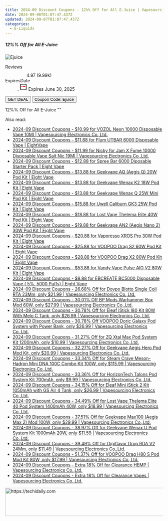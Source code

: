 ```yaml
---
title: 2024-09 Discount Coupons - 12%% Off for All E-Juice | Vapesourcing Electronics Co.,Ltd.
date: 2024-09-06T01:07:47.437Z
updated: 2024-09-07T01:07:47.437Z
categories:
  - E-Liquids
---
```



<div class="max-w-4xl mx-auto grid grid-cols-1 lg:max-w-5xl lg:gap-x-20 lg:grid-cols-2">
  <div class="relative p-3 col-start-1 row-start-1 flex flex-col-reverse rounded-lg bg-gradient-to-t from-black/75 via-black/0 sm:bg-none sm:row-start-2 sm:p-0 lg:row-start-1">
    <h5 class="mt-1 text-lg font-semibold text-white sm:text-slate-900 md:text-2xl dark:sm:text-white">12%% Off for All E-Juice</h5>
  </div>
  
  <div class="col-start-1 col-end-3 row-start-1 grid gap-4 sm:mb-6 sm:grid-cols-4 lg:col-start-2 lg:row-span-6 lg:row-end-6 lg:mb-0 lg:gap-6">
      <img src="&quot;https://static.shareasale.com/image/90958/deal/0495DE26219C8684EE244A9BFCE29658.jpg&quot;" onClick="javascript:window.open(decodeURIComponent('%22https%3A%2F%2Fwww.shareasale.com%2Fu.cfm%3Fd%3D1036173%26m%3D90958%26u%3D4338022%22'), '_blank');void(0);" alt="Ejuice" class="h-60 w-full rounded-lg object-cover sm:col-span-2 sm:h-52 lg:col-span-full" loading="lazy" />
    
  </div>
  <dl class="row-start-2 mt-4 flex items-center text-xs font-medium sm:row-start-3 sm:mt-1 md:mt-2.5 lg:row-start-2">
    <dt class="sr-only">Reviews</dt>
    <dd class="flex items-center text-indigo-600 dark:text-indigo-400">
      <svg width="24" height="24" fill="none" aria-hidden="true" class="mr-1 stroke-current dark:stroke-indigo-500">
        <path d="m12 5 2 5h5l-4 4 2.103 5L12 16l-5.103 3L9 14l-4-4h5l2-5Z" stroke-width="2" stroke-linecap="round" stroke-linejoin="round" />
      </svg>
      <span>4.97 <span class="font-normal text-slate-400">(9.99k)</span></span>
    </dd>
    <dt class="sr-only">ExpiresDate</dt>
    <dd class="flex items-center">
      <svg width="2" height="2" aria-hidden="true" fill="currentColor" class="mx-3 text-slate-300">
        <circle cx="1" cy="1" r="1" />
      </svg>
      <svg width="24" height="24" viewBox="0 0 24 24" fill="none" stroke="currentColor" stroke-width="2">
        <rect x="3" y="3" width="18" height="18" rx="2" fill="#fff" />
        <path d="M6 10L18 10" stroke="red" stroke-width="2" fill="none" />
        <path d="M10 6L10 18" stroke="#fff" stroke-width="2" fill="none" />
      </svg>
      Expires June 30, 2025    </dd>
  </dl>
  <div class="col-start-1 row-start-3 mt-4 self-center sm:col-start-2 sm:row-span-2 sm:row-start-2 sm:mt-0 lg:col-start-1 lg:row-start-3 lg:row-end-4 lg:mt-6">
    <button type="button" onClick="javascript:window.open(decodeURIComponent('%22https%3A%2F%2Fwww.shareasale.com%2Fu.cfm%3Fd%3D1036173%26m%3D90958%26u%3D4338022%22'), '_blank');void(0);" class="rounded-lg bg-red-600 px-3 py-2 text-sm font-medium leading-6 text-white">GET DEAL</button>
    <button type="button" onClick="javascript:window.open(decodeURIComponent('%22https%3A%2F%2Fwww.shareasale.com%2Fu.cfm%3Fd%3D1036173%26m%3D90958%26u%3D4338022%22'), '_blank');void(0);" class="border-dashed border-2 border-indigo-600 bg-green-100 text-sm leading-6 font-medium py-2 px-3 rounded-lg">Coupon Code: Ejuice</button>
  </div>
  <p class="col-start-1 mt-4 text-sm leading-6 sm:col-span-2 lg:col-span-1 lg:row-start-4 lg:mt-6 dark:text-slate-400">
    12%% Off for All E-Juice 
""  </p>
</div>
<span class="atpl-alsoreadstyle">Also read:</span>
<div><ul>
<li><a href="https://coupons.techidaily.com/coupon-1085667-share-90958-sale/"><u>2024-09 Discount Coupons - $10.99 for VOZOL Neon 10000 Disposable Vape 10Ml | Vapesourcing Electronics Co.,Ltd.</u></a></li>
<li><a href="https://coupons.techidaily.com/coupon-1082224-share-59344-sale/"><u>2024-09 Discount Coupons - $11.88 for Flum UTBAR 6000 Disposable Vape | EightVape</u></a></li>
<li><a href="https://coupons.techidaily.com/coupon-1086091-share-90958-sale/"><u>2024-09 Discount Coupons - $11.99 for Nicky for Jam X Fume 10000 Disposable Vape Salt Nic 19Ml | Vapesourcing Electronics Co.,Ltd.</u></a></li>
<li><a href="https://coupons.techidaily.com/coupon-1084492-share-59344-sale/"><u>2024-09 Discount Coupons - $12.88 for Spree Bar 6000 Diposable Starter Pack | Eight Vape</u></a></li>
<li><a href="https://coupons.techidaily.com/coupon-1084856-share-59344-sale/"><u>2024-09 Discount Coupons - $13.88 for Geekvape AQ (Aegis Q) 20W Pod Kit | Eight Vape</u></a></li>
<li><a href="https://coupons.techidaily.com/coupon-1084857-share-59344-sale/"><u>2024-09 Discount Coupons - $13.88 for Geekvape Wenax K2 18W Pod Kit | Eight Vape</u></a></li>
<li><a href="https://coupons.techidaily.com/coupon-1084855-share-59344-sale/"><u>2024-09 Discount Coupons - $13.88 for Geekvape Wenax Q 25W Mini Pod Kit | Eight Vape</u></a></li>
<li><a href="https://coupons.techidaily.com/coupon-1084859-share-59344-sale/"><u>2024-09 Discount Coupons - $15.88 for Uwell Caliburn GK3 25W Pod Kit | Eight Vape</u></a></li>
<li><a href="https://coupons.techidaily.com/coupon-1086301-share-59344-sale/"><u>2024-09 Discount Coupons - $18.88 for Lost Vape Thelema Elite 40W Pod Kit | Eight Vape</u></a></li>
<li><a href="https://coupons.techidaily.com/coupon-1084854-share-59344-sale/"><u>2024-09 Discount Coupons - $19.88 for Geekvape AN2 (Aegis Nano 2) 30W Pod Kit | Eight Vape</u></a></li>
<li><a href="https://coupons.techidaily.com/coupon-1086295-share-59344-sale/"><u>2024-09 Discount Coupons - $20.88 for Vaporesso XROS Pro 30W Pod Kit | Eight Vape</u></a></li>
<li><a href="https://coupons.techidaily.com/coupon-1086303-share-59344-sale/"><u>2024-09 Discount Coupons - $25.88 for VOOPOO Drag S2 60W Pod Kit | Eight Vape</u></a></li>
<li><a href="https://coupons.techidaily.com/coupon-1086306-share-59344-sale/"><u>2024-09 Discount Coupons - $28.88 for VOOPOO Drag X2 80W Pod Kit | Eight Vape</u></a></li>
<li><a href="https://coupons.techidaily.com/coupon-1086296-share-59344-sale/"><u>2024-09 Discount Coupons - $53.88 for Vandy Vape Pulse AIO V2 80W Kit | Eight Vape</u></a></li>
<li><a href="https://coupons.techidaily.com/coupon-1086546-share-59344-sale/"><u>2024-09 Discount Coupons - $8.88 for EBCREATE BC5000 Disposable Vape ( 5%, 5000 Puffs) | Eight Vape</u></a></li>
<li><a href="https://coupons.techidaily.com/coupon-832290-share-90958-sale/"><u>2024-09 Discount Coupons - 26.68% Off for Dovpo Blotto Single Coil RTA 23Mm, only $21.99 | Vapesourcing Electronics Co.,Ltd.</u></a></li>
<li><a href="https://coupons.techidaily.com/coupon-1086043-share-90958-sale/"><u>2024-09 Discount Coupons - 30.01% Off BP Mods Warhammer Box Mod 60W, only $27.99 | Vapesourcing Electronics Co.,Ltd.</u></a></li>
<li><a href="https://coupons.techidaily.com/coupon-945217-share-90958-sale/"><u>2024-09 Discount Coupons - 30.78% Off for Eleaf iStick I80 Kit 80W With Melo C Tank, only $26.99 | Vapesourcing Electronics Co.,Ltd.</u></a></li>
<li><a href="https://coupons.techidaily.com/coupon-1085393-share-90958-sale/"><u>2024-09 Discount Coupons - 30.78% Off VOOPOO Doric Galaxy Pod System with Power Bank, only $26.99 | Vapesourcing Electronics Co.,Ltd.</u></a></li>
<li><a href="https://coupons.techidaily.com/coupon-1086090-share-90958-sale/"><u>2024-09 Discount Coupons - 31.27% Off for ZQ Xtal Max Pod System Kit 1200mAh, only $10.99 | Vapesourcing Electronics Co.,Ltd.</u></a></li>
<li><a href="https://coupons.techidaily.com/coupon-706469-share-90958-sale/"><u>2024-09 Discount Coupons - 32.27% Off for Geekvape Aegis Hero Pod Mod Kit, only $20.99 | Vapesourcing Electronics Co.,Ltd.</u></a></li>
<li><a href="https://coupons.techidaily.com/coupon-986499-share-90958-sale/"><u>2024-09 Discount Coupons - 33.34% Off for Steam Crave Meson-Hadron Mini DNA 100C Combo Kit 100W, only $115.99 | Vapesourcing Electronics Co.,Ltd.</u></a></li>
<li><a href="https://coupons.techidaily.com/coupon-1086089-share-90958-sale/"><u>2024-09 Discount Coupons - 33.36% Off for HorizonTech Talons Pod System Kit 700mAh, only $9.99 | Vapesourcing Electronics Co.,Ltd.</u></a></li>
<li><a href="https://coupons.techidaily.com/coupon-817996-share-90958-sale/"><u>2024-09 Discount Coupons - 34.15% Off for Eleaf Mini iStick 2 Kit 1050mAh with GS Air 4 Tank, only $26.99 | Vapesourcing Electronics Co.,Ltd.</u></a></li>
<li><a href="https://coupons.techidaily.com/coupon-1076838-share-90958-sale/"><u>2024-09 Discount Coupons - 34.49% Off for Lost Vape Thelema Elite 40 Pod System 1400mAh 40W, only $18.99 | Vapesourcing Electronics Co.,Ltd.</u></a></li>
<li><a href="https://coupons.techidaily.com/coupon-889773-share-90958-sale/"><u>2024-09 Discount Coupons - 37.51% Off for Geekvape Max100 (Aegis Max 2) Mod 100W, only $29.99 | Vapesourcing Electronics Co.,Ltd.</u></a></li>
<li><a href="https://coupons.techidaily.com/coupon-943111-share-90958-sale/"><u>2024-09 Discount Coupons - 38.97% Off for Geekvape Wenax U Pod System Kit 1000mAh 20W, only $11.59 | Vapesourcing Electronics Co.,Ltd.</u></a></li>
<li><a href="https://coupons.techidaily.com/coupon-985936-share-90958-sale/"><u>2024-09 Discount Coupons - 39.49% Off for Digiflavor Drop RDA V2 24Mm, only $11.49 | Vapesourcing Electronics Co.,Ltd.</u></a></li>
<li><a href="https://coupons.techidaily.com/coupon-942014-share-90958-sale/"><u>2024-09 Discount Coupons - 51.37% Off for VOOPOO Drag H80 S Pod Mod Kit 80W, only $17.99 | Vapesourcing Electronics Co.,Ltd.</u></a></li>
<li><a href="https://coupons.techidaily.com/coupon-1086349-share-90958-sale/"><u>2024-09 Discount Coupons - Extra 18% Off for Clearance HEMP | Vapesourcing Electronics Co.,Ltd.</u></a></li>
<li><a href="https://coupons.techidaily.com/coupon-1086346-share-90958-sale/"><u>2024-09 Discount Coupons - Extra 18% Off for Clearance Vapes | Vapesourcing Electronics Co.,Ltd.</u></a></li>
</ul></div>

<ins class="adsbygoogle"
      style="display:block"
      data-ad-client="ca-pub-7571918770474297"
      data-ad-slot="8358498916"
      data-ad-format="auto"
      data-full-width-responsive="true"></ins>
<!-- affiliate ads begin -->
<a href="https://appsumo.8odi.net/c/5597632/2118318/7443" target="_top" id="2118318">
  <img src="//a.impactradius-go.com/display-ad/7443-2118318" border="0" alt="https://techidaily.com" width="600" height="90"/>
</a>
<img height="0" width="0" src="https://appsumo.8odi.net/i/5597632/2118318/7443" style="position:absolute;visibility:hidden;" border="0" />
<!-- affiliate ads end -->